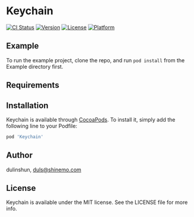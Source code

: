 # Keychain

[![CI Status](https://img.shields.io/travis/dulinshun/Keychain.svg?style=flat)](https://travis-ci.org/dulinshun/Keychain)
[![Version](https://img.shields.io/cocoapods/v/Keychain.svg?style=flat)](https://cocoapods.org/pods/Keychain)
[![License](https://img.shields.io/cocoapods/l/Keychain.svg?style=flat)](https://cocoapods.org/pods/Keychain)
[![Platform](https://img.shields.io/cocoapods/p/Keychain.svg?style=flat)](https://cocoapods.org/pods/Keychain)

## Example

To run the example project, clone the repo, and run `pod install` from the Example directory first.

## Requirements

## Installation

Keychain is available through [CocoaPods](https://cocoapods.org). To install
it, simply add the following line to your Podfile:

```ruby
pod 'Keychain'
```

## Author

dulinshun, duls@shinemo.com

## License

Keychain is available under the MIT license. See the LICENSE file for more info.
